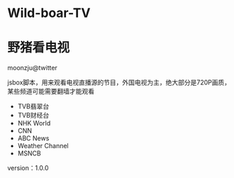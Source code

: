 # Wild-boar-TV
# 野猪看电视

moonzju@twitter

jsbox脚本，用来观看电视直播源的节目，外国电视为主，绝大部分是720P画质，某些频道可能需要翻墙才能观看

+ TVB翡翠台
+ TVB财经台
+ NHK World
+ CNN
+ ABC News
+ Weather Channel
+ MSNCB


version：1.0.0
